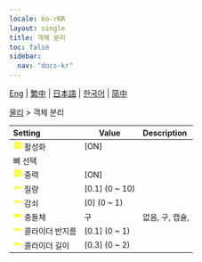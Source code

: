 ```yaml
---
locale: ko-rKR
layout: single
title: 객체 분리
toc: false
sidebar:
  nav: "docs-kr"
---
```

[Eng](/dancexr/menu/2025.4/actor/detach_object) | [繁中](/tw/dancexr/menu/2025.4/actor/detach_object) | [日本語](/jp/dancexr/menu/2025.4/actor/detach_object) | [한국어](/kr/dancexr/menu/2025.4/actor/detach_object) | [简中](/zh/dancexr/menu/2025.4/actor/detach_object)

[물리](../menu#물리) > 객체 분리



| Setting | Value | Description |
| :--- | --- | :--- |
|<nobr>![check_on icon](/images/icon/ic_check_on.png) 활성화</nobr>| [ON] | 
|<nobr> 뼈 선택</nobr>|| 
|<nobr>![check_on icon](/images/icon/ic_check_on.png) 중력</nobr>| [ON] | 
|<nobr>![slider icon](/images/icon/ic_slider.png) 질량</nobr>| [0.1] (0 ~ 10) | 
|<nobr>![slider icon](/images/icon/ic_slider.png) 감쇠</nobr>| [0] (0 ~ 1) | 
|<nobr>![toggle_on icon](/images/icon/ic_toggle_on.png) 충돌체</nobr>| 구 | 없음, 구, 캡슐, 
|<nobr>![slider icon](/images/icon/ic_slider.png) 콜라이더 반지름</nobr>| [0.1] (0 ~ 1) | 
|<nobr>![slider icon](/images/icon/ic_slider.png) 콜라이더 길이</nobr>| [0.3] (0 ~ 2) | 
